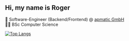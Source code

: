 ## Hi, my name is Roger

👷 Software-Engineer (Backend/Frontend) @ [apmatic GmbH](https://apmatic.ch)
<br/>
👨‍🎓 BSc Computer Science

<!-- 
## 📬 Get in Touch

- 
-->

[![Top Langs](https://github-readme-stats.vercel.app/api/top-langs/?username=rkreienbuehl&layout=compact&theme=dracula)](https://github.com/rkreienbuehl)
